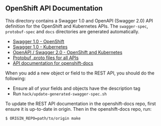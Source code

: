 OpenShift API Documentation
---------------------------

This directory contains a Swagger 1.0 and OpenAPI (Swagger 2.0) API definition for the OpenShift and Kubernetes APIs.
The `swagger-spec`, `protobuf-spec` and `docs` directories are generated automatically.

* [Swagger 1.0 - OpenShift](./swagger-spec/oapi-v1.json)
* [Swagger 1.0 - Kubernetes](./swagger-spec/api-v1.json)
* [OpenAPI / Swagger 2.0 - OpenShift and Kubernetes](./swagger-spec/openshift-openapi-spec.json)
* [Protobuf .proto files for all APIs](./protobuf-spec/)
* [API documentation for openshift-docs](./docs/)

When you add a new object or field to the REST API, you should do the following:

* Ensure all of your fields and objects have the description tag
* Run `hack/update-generated-swagger-spec.sh`

To update the REST API documentation in the openshift-docs repo, first ensure it
is up-to-date in origin.  Then in the openshift-docs repo, run:

    $ ORIGIN_REPO=path/to/origin make
